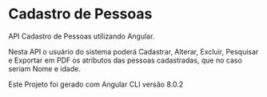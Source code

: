 # Cadastro de Pessoas

API Cadastro de Pessoas utilizando Angular.

Nesta API o usuário do sistema poderá Cadastrar, Alterar, Excluir, Pesquisar e Exportar em PDF os atributos das pessoas cadastradas, que no caso seriam Nome e idade.

Este Projeto foi gerado com Angular CLI versão 8.0.2
